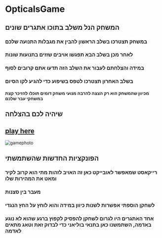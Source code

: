 # OpticalsGame
## המשחק הנל משלב בתוכו אתגרים שונים
### במשחק תצטרכו בשלב הראשון להבין את מגבלות התנועה שלכם
### לאחר מכן בשלב הבא תפגשו אויבים שזזים בתנועות שונות
### במידה והצלחתם לעבור את השלב הזה תדעו אתם קרובים לסוף
### בשלב האחרון תצטרכו לטפס בשיפוע כדי להגיע לקו הסיום
#### מכיוון שהמשחק הוא רק הצצה להרבה מנועי משחק דומים תוכלו להזיכר קצת במשחקי עבר שלכם
## שיהיה לכם בהצלחה
## [play here](https://tommy-bar.itch.io/obstacle-game)
![gamephoto](https://github.com/GameDev-Tommy-Bar/ObstaclesGame/blob/29e053b1f29cefa482b9fe6a51e84c081dc7cc85/Assets/pics/firstfloor.png)
## הפונקציות החדשות שהשתמשתי
### רייקאסט שמאפשר לאובייקט כאן זה האויב לזהות מתי הוא קרוב לקיר ומאט את המהירות שלו 
### מעבר בין סצנות
### לשחקן הוספתי אפשרות לשנות כיוון במידה והוא לוחץ על החץ הנגדי
### אחד האתגרים היו לגרום לשחקן להפסיק לקפוץ ברגע שהוא לא נוגע באדמה, השתמשנו כאן בתנאי בוליאני כדי לבדוק זאת וטאג מתאים לאדמה
